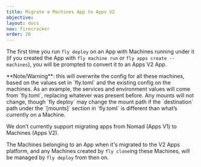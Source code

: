 ```yaml
---
title: Migrate a Machines App to Apps V2
objective: 
layout: docs
nav: firecracker
order: 20
---
```


The first time you run `fly deploy` on an App with Machines running under it (if you created the App with `fly machine run` or `fly apps create --machines`), you will be prompted to convert it to an Apps V2 App.

<div class="callout">
**Note/Warning**: this will overwrite the config for all these machines, based on the values set in `fly.toml` and the existing config on the machines. As an example, the services and environment values will come from `fly.toml`, replacing whatever was present before. Any mounts will not change, though `fly deploy` may change the mount path if the `destination` path under the `[mounts]` section in `fly.toml` is different than what’s currently on a Machine.
</div>

We don’t currently support migrating apps from Nomad (Apps V1) to Machines (Apps V2).

The Machines belonging to an App when it's migrated to the V2 Apps platform, and any Machines created by `fly clone`ing these Machines, will be managed by `fly deploy` from then on.

